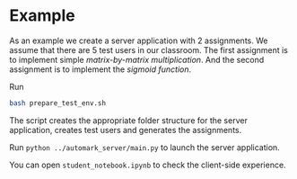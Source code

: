 # Example
As an example we create a server application with 2 assignments. We assume that there are 5 test users in our classroom. The first assignment is to implement simple *matrix-by-matrix multiplication*. And the second assignment is to implement the *sigmoid function*.

Run 
```bash
bash prepare_test_env.sh
```
The script creates the appropriate folder structure for the server application, creates test users and generates the assignments.



Run `python ../automark_server/main.py` to launch the server application.

You can open `student_notebook.ipynb` to check the client-side experience.
